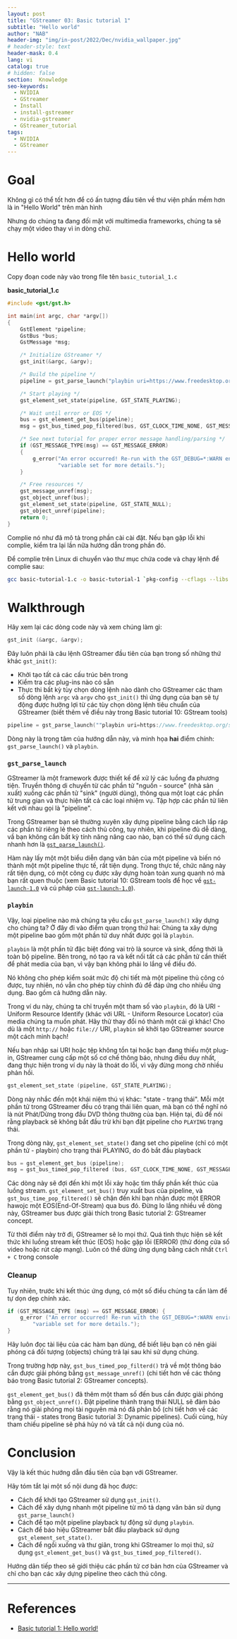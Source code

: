 ```yaml
---
layout: post
title: "GStreamer 03: Basic tutorial 1"
subtitle: "Hello world"
author: "NAB"
header-img: "img/in-post/2022/Dec/nvidia_wallpaper.jpg"
# header-style: text
header-mask: 0.4
lang: vi
catalog: true
# hidden: false
section:  Knowledge
seo-keywords:
  - NVIDIA
  - GStreamer
  - Install
  - install-gstreamer
  - nvidia-gstreamer
  - GStreamer_tutorial
tags:
  - NVIDIA 
  - GStreamer
---
```



# Goal

Không gì có thể tốt hơn để có ấn tượng đầu tiên về thư viện phần mềm hơn là in "Hello World" trên màn hình

Nhưng do chúng ta đang đối mặt với multimedia frameworks, chúng ta sẽ chạy một video thay vì in dòng chữ.

# Hello world

Copy đoạn code này vào trong file tên `basic_tutorial_1.c`

**basic_tutorial_1.c**

```c
#include <gst/gst.h>

int main(int argc, char *argv[])
{
    GstElement *pipeline;
    GstBus *bus;
    GstMessage *msg;

    /* Initialize GStreamer */
    gst_init(&argc, &argv);

    /* Build the pipeline */
    pipeline = gst_parse_launch("playbin uri=https://www.freedesktop.org/software/gstreamer-sdk/data/media/sintel_trailer-480p.webm", NULL);

    /* Start playing */
    gst_element_set_state(pipeline, GST_STATE_PLAYING);

    /* Wait until error or EOS */
    bus = gst_element_get_bus(pipeline);
    msg = gst_bus_timed_pop_filtered(bus, GST_CLOCK_TIME_NONE, GST_MESSAGE_ERROR | GST_MESSAGE_EOS);

    /* See next tutorial for proper error message handling/parsing */
    if (GST_MESSAGE_TYPE(msg) == GST_MESSAGE_ERROR)
    {
        g_error("An error occurred! Re-run with the GST_DEBUG=*:WARN environment "
                "variable set for more details.");
    }

    /* Free resources */
    gst_message_unref(msg);
    gst_object_unref(bus);
    gst_element_set_state(pipeline, GST_STATE_NULL);
    gst_object_unref(pipeline);
    return 0;
}
```

Complie nó như đã mô tả trong phần cài cài đặt. Nếu bạn gặp lỗi khi complie, kiểm tra lại lần nữa hướng dẫn trong phần đó.

Để complie trên Linux di chuyển vào thư mục chứa code và chạy lệnh để complie sau:

```bash
gcc basic-tutorial-1.c -o basic-tutorial-1 `pkg-config --cflags --libs gstreamer-1.0`
```

# Walkthrough

Hãy xem lại các dòng code này và xem chúng làm gì:

```c
gst_init (&argc, &argv);
```

Đây luôn phải là câu lệnh GStreamer đầu tiên của bạn trong số những thứ khác `gst_init()`:
* Khởi tạo tất cả các cấu trúc bên trong
* Kiểm tra các plug-ins nào có sẵn
* Thực thi bất kỳ tùy chọn dòng lệnh nào dành cho GStreamer các tham số dòng lệnh `argc` và `argv` cho `gst_init()` thì ứng dụng của bạn sẽ tự động được hưởng lợi từ các tùy chọn dòng lệnh tiêu chuẩn của GStreamer (biết thêm về điều này trong Basic tutorial 10: GStream tools)

```c
pipeline = gst_parse_launch(""playbin uri=https://www.freedesktop.org/software/gstreamer-sdk/data/media/sintel_trailer-480p.webm", NULL);
```
Dòng này là trọng tâm của hướng dẫn này, và minh họa **hai** điểm chính: `gst_parse_launch()` và `playbin`.

### `gst_parse_launch`

GStreamer là một framework được thiết kế để xử lý các luồng đa phương tiện. Truyền thông di chuyển từ các phần tử  "nguồn - source" (nhà sản xuất) xuống các phần tử  "sink" (người dùng), thông qua một loạt các phần tử trung gian và thực hiện tất cả các loại nhiệm vụ. Tập hợp các phần tử liên kết với nhau gọi là "pipeline".

Trong GStreamer bạn sẽ thường xuyên xây dựng pipeline bằng cách lắp ráp các phần tử riêng lẻ theo cách thủ công, tuy nhiên, khi pipeline đủ dễ dàng, vầ bạn không cần bất kỳ tính năng nâng cao nào, bạn có thể sử dụng cách nhanh hơn là [`gst_parse_launch()`](https://gstreamer.freedesktop.org/documentation/gstreamer/gstparse.html?gi-language=c#gst_parse_launch ).

Hàm này lấy một một biểu diễn dạng văn bản của một pipeline và biến nó thành một một pipeline thực tế, rất tiện dụng. Trong thực tế, chức năng này rất tiện dụng, có một công cụ được xây dựng hoàn toàn xung quanh nó mà bạn rất quen thuộc (xem Basic tutorial 10: GStream tools để học về  [`gst-launch-1.0`](https://gstreamer.freedesktop.org/documentation/tools/gst-launch.html?gi-language=c) và cú pháp của [`gst-launch-1.0`](https://gstreamer.freedesktop.org/documentation/tools/gst-launch.html?gi-language=c)).

### `playbin`

Vậy, loại pipeline nào mà chúng ta yêu cầu `gst_parse_launch()` xây dựng cho chúng ta? Ở đây đi vào điểm quan trọng thứ hai: Chúng ta xây dựng một pipeline bao gồm một phần tử duy nhất được gọi là `playbin`.

`playbin` là một phần tử đặc biệt đóng vai trò là source và sink, đồng thời là toàn bộ pipeline. Bên trong, nó tạo ra và kết nối tất cả các phần tử cần thiết để phát media của bạn, vì vậy bạn không phải lo lắng về điều đó.

Nó không cho phép kiểm soát mức độ chi tiết mà một pipeline thủ công có được, tuy nhiên, nó vẫn cho phép tùy chỉnh đủ để đáp ứng cho nhiều ứng dụng. Bao gồm cả hướng dẫn này.

Trong ví du này, chúng ta chỉ truyền một tham số vào `playbin`, đó là URI - Uniform Resource Identify (khác với URL - Uniform Resource Locator) của media chúng ta muốn phát. Hãy thử thay đổi nó thành một cái gì khác! Cho dù là một `http://` hoặc `file://` URI, `playbin` sẽ khởi tạo GStreamer source một cách minh bạch!

Nếu bạn nhập sai URI hoặc tệp không tồn tại hoặc bạn đang thiếu một plug-in, GStreamer cung cấp một số cơ chế thông báo, nhưng điều duy nhất, đang thực hiện trong ví dụ này là thoát do lỗi, vì vậy đừng mong chờ nhiều phản hồi.

```c
gst_element_set_state (pipeline, GST_STATE_PLAYING);
```

Dòng này nhắc đến một khái niệm thú vị khác: "state -  trạng thái". Mỗi một phần tử trong GStreamer đều có trạng thái liên quan, mà bạn có thể nghĩ nó là nút Phát/Dừng trong đầu DVD thông thường của bạn. Hiện tại, đủ để nói rằng playback sẽ không bắt đầu trừ khi bạn đặt pipeline cho `PLAYING` trạng thái.

Trong dòng này, `gst_element_set_state()` đang set cho pipeline (chỉ có một phần tử  - playbin) cho  trạng thái PLAYING, do đó bắt đầu playback

```c
bus = gst_element_get_bus (pipeline);
msg = gst_bus_timed_pop_filtered (bus, GST_CLOCK_TIME_NONE, GST_MESSAGE_ERROR | GST_MESSAGE_EOS);
```

Các dòng này sẽ đợi đến khi một lỗi xảy hoặc tìm thấy phần kết thúc của luồng stream. `gst_element_set_bus()` truy xuất bus của pipeline, và `gst_bus_time_pop_filtered()` sẽ chặn đến khi bạn nhận được một ERROR hawojc một EOS(End-Of-Stream) qua bus đó. Đừng lo lắng nhiều về dòng này, GStreamer bus được giải thích trong Basic tutorial 2: GStreamer concept.

Từ thời điểm này trở đi, GStreamer sẽ lo mọi thứ. Quá tình thực hiện sẽ kết thức khi luồng stream kết thúc (EOS) hoặc gặp lỗi (ERROR) (thử đóng cửa sổ video hoặc rút cáp mạng). Luôn có thể dừng ứng dụng bằng cách nhất `Ctrl + C` trong console

### Cleanup

Tuy nhiên, trước khi kết thúc ứng dụng, có một số điều chúng ta cần làm để tự dọn dẹp chính xác.

```c
if (GST_MESSAGE_TYPE (msg) == GST_MESSAGE_ERROR) {
    g_error ("An error occurred! Re-run with the GST_DEBUG=*:WARN environment "
        "variable set for more details.");
}
```
Hãy luôn đọc tài liệu của các hàm bạn dùng, để biết liệu bạn có nên giải phóng cá đối tượng (objects) chúng trả lại sau khi sử dụng chúng.

Trong trường hợp này, `gst_bus_timed_pop_filterd()` trả về một thông báo cần được giải phóng bằng `gst_message_unref()` (chi tiết hơn về các thông báo trong Basic tutorial 2: GStreamer concepts).

`gst_element_get_bus()` đã thêm một tham số đến bus cần được giải phóng bằng `gst_object_unref()`. Đặt pipeline thành trạng thái NULL sẽ đảm bảo rằng nó giải phóng mọi tài nguyên mà nó đã phân bố (chi tiết hơn về các trạng thái - states trong Basic tutorial 3: Dynamic pipelines). Cuối cùng, hủy tham chiếu pipeline sẽ phá hủy nó và tất cả nội dung của nó.

# Conclusion

Vậy là kết thúc hướng dẫn đầu tiên của bạn với GStreamer. 

Hãy tóm tắt lại một số nội dung đã học được:
* Cách để khởi tạo GStreamer sử dụng `gst_init()`.
* Cách để xây dựng nhanh một pipeline từ mô tả dạng văn bản sử dụng `gst_parse_launch()`
* Cách để tạo một pipeline playback tự động sử dụng `playbin`.
* Cách để báo hiệu GStreamer bắt đầu playback sử dụng `gst_element_set_state()`.
* Cách để ngồi xuống và thư giãn, trong khi GStreamer lo mọi thứ, sử dụng `gst_element_get_bus()` và `gst_bus_timed_pop_filtered()`.

Hướng dãn tiếp theo sẽ giới thiệu các phần tử cơ bản hơn của  GStreamer và chỉ cho bạn các xây dựng pipeline theo cách thủ công.
  


----

# References

* [Basic tutorial 1: Hello world!](https://gstreamer.freedesktop.org/documentation/tutorials/basic/hello-world.html?gi-language=c)